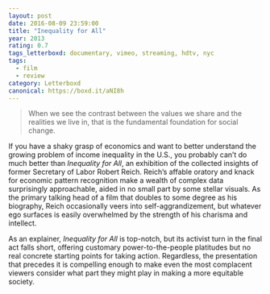 ```yaml
---
layout: post 
date: 2016-08-09 23:59:00
title: "Inequality for All"
year: 2013
rating: 0.7
tags_letterboxd: documentary, vimeo, streaming, hdtv, nyc
tags:
  - film
  - review
category: Letterboxd
canonical: https://boxd.it/aNI8h
---
```


> When we see the contrast between the values we share and the realities we live in, that is the fundamental foundation for social change.

If you have a shaky grasp of economics and want to better understand the growing problem of income inequality in the U.S., you probably can’t do much better than <cite>Inequality for All</cite>, an exhibition of the collected insights of former Secretary of Labor Robert Reich. Reich’s  affable oratory and knack for economic pattern recognition make a wealth of complex data surprisingly approachable, aided in no small part by some stellar visuals. As the primary talking head of a film that doubles to some degree as his biography, Reich occasionally veers into self-aggrandizement, but whatever ego surfaces is easily overwhelmed by the strength of his charisma and intellect.

As an explainer, <cite>Inequality for All</cite> is top-notch, but its activist turn in the final act falls short, offering customary power-to-the-people platitudes but no real concrete starting points for taking action. Regardless, the presentation that precedes it is compelling enough to make even the most complacent viewers consider what part they might play in making a more equitable society.
